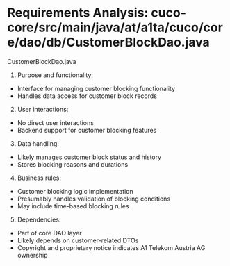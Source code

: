 # Requirements Analysis: cuco-core/src/main/java/at/a1ta/cuco/core/dao/db/CustomerBlockDao.java

CustomerBlockDao.java
1. Purpose and functionality:
- Interface for managing customer blocking functionality
- Handles data access for customer block records

2. User interactions:
- No direct user interactions
- Backend support for customer blocking features

3. Data handling:
- Likely manages customer block status and history
- Stores blocking reasons and durations

4. Business rules:
- Customer blocking logic implementation
- Presumably handles validation of blocking conditions
- May include time-based blocking rules

5. Dependencies:
- Part of core DAO layer
- Likely depends on customer-related DTOs
- Copyright and proprietary notice indicates A1 Telekom Austria AG ownership